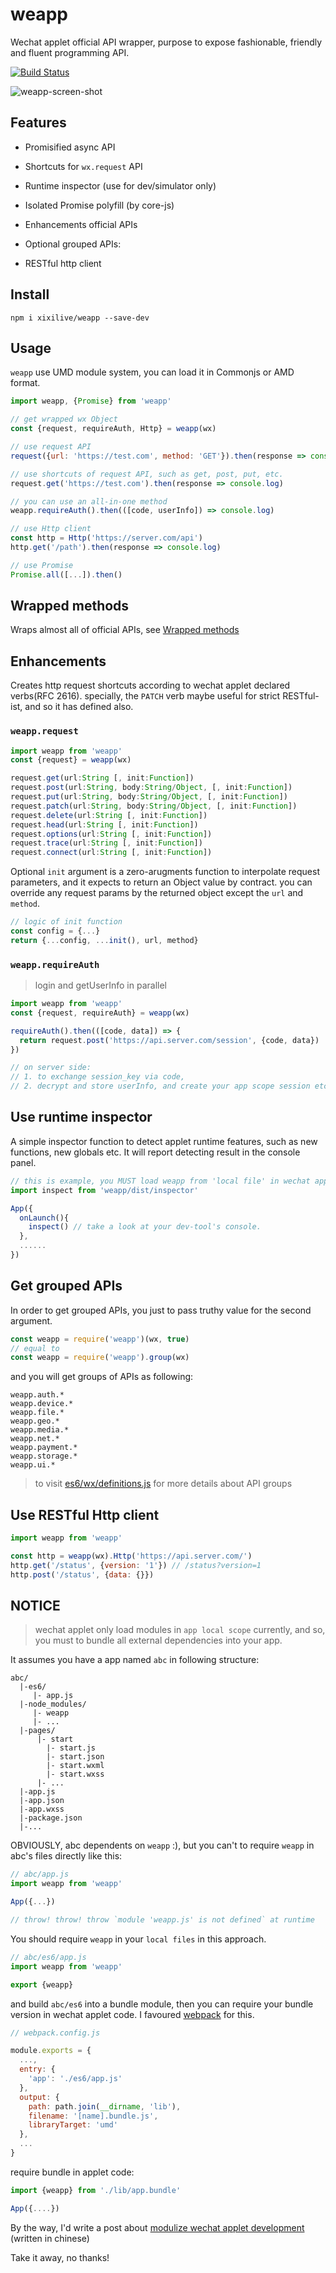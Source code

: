 # weapp

Wechat applet official API wrapper, purpose to expose fashionable, friendly and fluent programming API.

[![Build Status](https://travis-ci.org/xixilive/weapp.svg?branch=master)](https://travis-ci.org/xixilive/weapp)

![weapp-screen-shot](./docs/screen-shot.png)

## Features

- Promisified async API

- Shortcuts for `wx.request` API

- Runtime inspector (use for dev/simulator only)

- Isolated Promise polyfill (by core-js)

- Enhancements official APIs

- Optional grouped APIs:

- RESTful http client

## Install

`npm i xixilive/weapp --save-dev`

## Usage

`weapp` use UMD module system, you can load it in Commonjs or AMD format.

```js
import weapp, {Promise} from 'weapp'

// get wrapped wx Object
const {request, requireAuth, Http} = weapp(wx)

// use request API
request({url: 'https://test.com', method: 'GET'}).then(response => console.log)

// use shortcuts of request API, such as get, post, put, etc.
request.get('https://test.com').then(response => console.log)

// you can use an all-in-one method
weapp.requireAuth().then(([code, userInfo]) => console.log)

// use Http client
const http = Http('https://server.com/api')
http.get('/path').then(response => console.log)

// use Promise
Promise.all([...]).then()
```

## Wrapped methods

Wraps almost all of official APIs, see [Wrapped methods](./docs/METHODS.md)

## Enhancements

Creates http request shortcuts according to wechat applet declared verbs(RFC 2616). specially, the `PATCH` verb maybe useful for strict RESTful-ist, and so it has defined also.

### `weapp.request`

```js
import weapp from 'weapp'
const {request} = weapp(wx)

request.get(url:String [, init:Function])
request.post(url:String, body:String/Object, [, init:Function])
request.put(url:String, body:String/Object, [, init:Function])
request.patch(url:String, body:String/Object, [, init:Function])
request.delete(url:String [, init:Function])
request.head(url:String [, init:Function])
request.options(url:String [, init:Function])
request.trace(url:String [, init:Function])
request.connect(url:String [, init:Function])
```

Optional `init` argument is a zero-arugments function to interpolate request parameters, and it expects to return an Object value by contract. you can override any request params by the returned object except the `url` and `method`.

```js
// logic of init function
const config = {...}
return {...config, ...init(), url, method}
```

### `weapp.requireAuth`

> login and getUserInfo in parallel

```js
import weapp from 'weapp'
const {request, requireAuth} = weapp(wx)

requireAuth().then(([code, data]) => {
  return request.post('https://api.server.com/session', {code, data})  
})

// on server side:
// 1. to exchange session_key via code,
// 2. decrypt and store userInfo, and create your app scope session etc.
```

## Use runtime inspector

A simple inspector function to detect applet runtime features, such as new functions, new globals etc.
It will report detecting result in the console panel.

```js
// this is example, you MUST load weapp from 'local file' in wechat applet simulator/runtime.
import inspect from 'weapp/dist/inspector'

App({
  onLaunch(){
    inspect() // take a look at your dev-tool's console.
  },
  ......
})
```

## Get grouped APIs

In order to get grouped APIs, you just to pass truthy value for the second argument.

```js
const weapp = require('weapp')(wx, true)
// equal to
const weapp = require('weapp').group(wx)
```

and you will get groups of APIs as following:

```
weapp.auth.*
weapp.device.*
weapp.file.*
weapp.geo.*
weapp.media.*
weapp.net.*
weapp.payment.*
weapp.storage.*
weapp.ui.*
```

> to visit [es6/wx/definitions.js](./es6/wx/definitions.js) for more details about API groups


## Use RESTful Http client

```js
import weapp from 'weapp'

const http = weapp(wx).Http('https://api.server.com/')
http.get('/status', {version: '1'}) // /status?version=1
http.post('/status', {data: {}})
```

## NOTICE

> wechat applet only load modules in `app local scope` currently, and so, you must to bundle all external dependencies into your app.

It assumes you have a app named `abc` in following structure:

```
abc/
  |-es6/
     |- app.js
  |-node_modules/
     |- weapp
     |- ...
  |-pages/
      |- start
        |- start.js
        |- start.json
        |- start.wxml
        |- start.wxss
      |- ...
  |-app.js
  |-app.json
  |-app.wxss
  |-package.json
  |-...
```

OBVIOUSLY, abc dependents on `weapp` :), but you can't to require `weapp` in abc's files directly like this:

```js
// abc/app.js
import weapp from 'weapp'

App({...})

// throw! throw! throw `module 'weapp.js' is not defined` at runtime
```

You should require `weapp` in your `local files` in this approach.

```js
// abc/es6/app.js
import weapp from 'weapp'

export {weapp}
```

and build `abc/es6` into a bundle module, then you can require your bundle version in wechat applet code. I favoured [webpack](https://webpack.github.io/) for this.

```js
// webpack.config.js

module.exports = {
  ...,
  entry: {
    'app': './es6/app.js'
  },
  output: {
    path: path.join(__dirname, 'lib'),
    filename: '[name].bundle.js',
    libraryTarget: 'umd'
  },
  ...
}
```

require bundle in applet code:

```js
import {weapp} from './lib/app.bundle'

App({....})
```

By the way, I'd write a post about [modulize wechat applet development](https://gist.github.com/xixilive/5bf1cde16f898faff2e652dbd08cf669) (written in chinese)

Take it away, no thanks!
